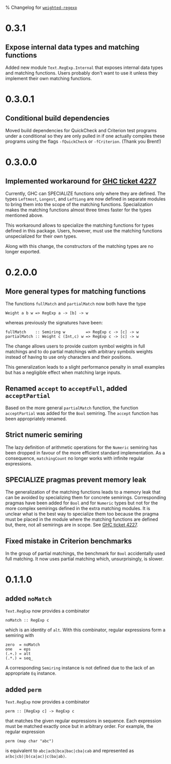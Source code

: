 % Changelog for [`weighted-regexp`]

[`weighted-regexp`]: http://hackage.haskell.org/package/weighted-regexp

# 0.3.1

## Expose internal data types and matching functions

Added new module `Text.RegExp.Internal` that exposes internal data
types and matching functions. Users probably don't want to use it
unless they implement their own matching functions.

# 0.3.0.1

## Conditional build dependencies

Moved build dependencies for QuickCheck and Criterion test programs
under a conditional so they are only pulled in if one actually
compiles these programs using the flags `-fQuickCheck` or
`-fCriterion`. (Thank you Brent!)

# 0.3.0.0

## Implemented workaround for [GHC ticket 4227]

Currently, GHC can SPECIALIZE functions only where they are defined.
The types `Leftmost`, `Longest`, and `LeftLong` are now defined in
separate modules to bring them into the scope of the matching
functions. Specialization makes the matching functions almost three
times faster for the types mentioned above.

This workaround allows to specialize the matching functions for types
defined in this package. Users, however, must use the matching
functions unspecialized for their own types.

Along with this change, the constructors of the matching types are no
longer exported.

# 0.2.0.0

## More general types for matching functions

The functions `fullMatch` and `partialMatch` now both have the type

    Weight a b w => RegExp a -> [b] -> w

whereas previously the signatures have been:

    fullMatch    :: Semiring w         => RegExp c -> [c] -> w
    partialMatch :: Weight c (Int,c) w => RegExp c -> [c] -> w

The change allows users to provide custom symbol weights in full
matchings and to do partial matchings with arbitrary symbols weights
instead of having to use only characters and their positions.

This generalization leads to a slight performance penalty in small
examples but has a negligible effect when matching large inputs.

## Renamed `accept` to `acceptFull`, added `acceptPartial`

Based on the more general `partialMatch` function, the function
`acceptPartial` was added for the `Bool` semiring. The `accept`
function has been appropriately renamed.

## Strict numeric semiring

The lazy definition of arithmetic operations for the `Numeric`
semiring has been dropped in favour of the more efficient standard
implementation. As a consequence, `matchingCount` no longer works with
infinite regular expressions.

## SPECIALIZE pragmas prevent memory leak

The generalization of the matching functions leads to a memory leak
that can be avoided by specializing them for concrete
semirings. Corresponding pragmas have been added for `Bool` and for
`Numeric` types but not for the more complex semirings defined in the
extra matching modules. It is unclear what is the best way to
specialize them too because the pragma must be placed in the module
where the matching functions are defined but, there, not all semirings
are in scope. See [GHC ticket 4227].

[GHC ticket 4227]: http://hackage.haskell.org/trac/ghc/ticket/4227

## Fixed mistake in Criterion benchmarks

In the group of partial matchings, the benchmark for `Bool`
accidentally used full matching. It now uses partial matching which,
unsurprisingly, is slower.

# 0.1.1.0

## added `noMatch`

`Text.RegExp` now provides a combinator

    noMatch :: RegExp c

which is an identity of `alt`. With this combinator, regular
expressions form a semiring with

    zero  = noMatch
    one   = eps
    (.+.) = alt
    (.*.) = seq_

A corresponding `Semiring` instance is not defined due to the lack of
an appropriate `Eq` instance.

## added `perm`

`Text.RegExp` now provides a combinator

    perm :: [RegExp c] -> RegExp c

that matches the given regular expressions in sequence. Each
expression must be matched exactly once but in arbitrary order. For
example, the regular expression

    perm (map char "abc")

is equivalent to `abc|acb|bca|bac|cba|cab` and represented as
`a(bc|cb)|b(ca|ac)|c(ba|ab)`.
